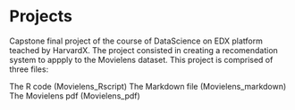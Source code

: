 # Projects
Capstone final project of the course of DataScience on EDX platform teached by HarvardX.
The project consisted in creating a recomendation system to appply to the Movielens dataset.
This project is comprised of three files: 

The R code (Movielens_Rscript)
The Markdown file (Movielens_markdown)
The Movielens pdf (Movielens_pdf)

